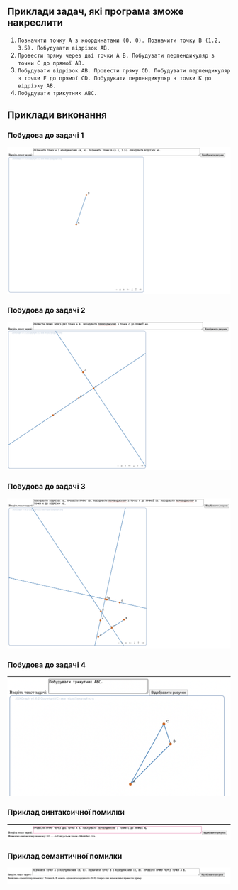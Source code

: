 ## Приклади задач, які програма зможе накреслити
1) `Позначити точку A з координатами (0, 0). Позначити точку B (1.2, 3.5). Побудувати відрізок AB.`
2) `Провести пряму через дві точки A B. Побудувати перпендикуляр з точки C до прямої AB.`
3) `Побудувати відрізок AB. Провести пряму CD. Побудувати перпендикуляр з точки F до прямої CD. Побудувати перпендикуляр з точки K до відрізку AB.`
4) `Побудувати трикутник ABC.`

## Приклади виконання
### Побудова до задачі 1
![Приклад задачі 1](./img/Task1.png)

### Побудова до задачі 2
![Приклад задачі 2](./img/Task2.png)

### Побудова до задачі 3
![Приклад задачі 3](./img/Task3.png)

### Побудова до задачі 4
![Приклад задачі 3](./img/Task4.png)

### Приклад синтаксичної помилки
![Приклад syntax_error](./img/SyntaxErrorExample.png)

### Приклад семантичної помилки
![Приклад semantic_error](./img/SemanticErrorExample.png)
